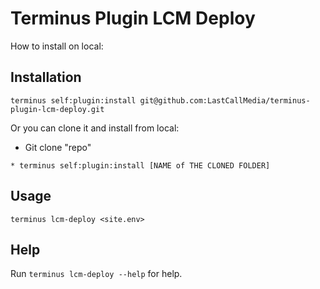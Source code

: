 # Terminus Plugin LCM Deploy

How to install on local:

## Installation
```
terminus self:plugin:install git@github.com:LastCallMedia/terminus-plugin-lcm-deploy.git
```
Or you can clone it and install from local:
* Git clone "repo"
```
* terminus self:plugin:install [NAME of THE CLONED FOLDER]
```

## Usage

```
terminus lcm-deploy <site.env>
```

## Help
Run `terminus lcm-deploy --help` for help.
